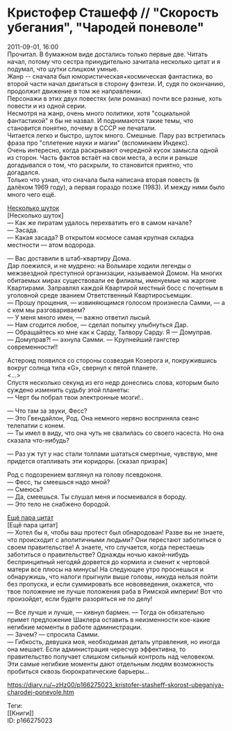 Кристофер Сташефф // "Скорость убегания", "Чародей поневоле"
=============================================================

   
 2011-09-01, 16:00   
  Прочитал. В бумажном виде достались только первые две. Читать начал, потому что сестра принудительно зачитала несколько цитат и я подумал, что шутки слишком умные.   
 Жанр -- сначала был юмористическая+космическая фантастика, во второй части начал двигаться в сторону фэнтези. И, судя по окончанию, продолжит движение в том же направлении.   
 Персонажи в этих двух повестях (или романах) почти все разные, хоть повести и из одной серии.   
 Несмотря на жанр, очень много политики, хотя "социальной фантастикой" я бы не назвал. И поднимаются такие темы, что становится понятно, почему в СССР не печатали.   
 Читается легко и быстро, шуток много. Смешные. Пару раз встретилась фраза про "сплетение науки и магии" (вспоминаем Индекс).   
 Очень интересно, когда раскрывают очередной кусок замысла одной из сторон. Часть фактов встаёт на свои места, а если и раньше догадывался о том, что раскрыли, то становится приятно, что догадался.   
 Только что узнал, что сначала была написана вторая повесть (в далёком 1969 году), а первая гораздо позже (1983). И между ними было много чего ещё.   
   
  [Несколько шуток](https://zHz00.diary.ru/p166275023.htm?index=1#linkmore166275023m1)      
 [Несколько шуток]   
 — Как же пиратам удалось перехватить его в самом начале?   
 — Засада.   
 — Какая засада? В открытом космосе самая крупная складка местности — атом водорода.   
   
 — Вас доставили в штаб-квартиру Дома.   
 Дар поежился, и не мудрено: на Вольмаре ходили легенды о межзвездной преступной организации, называемой Домом. На многих обитаемых мирах существовали ее филиалы, именуемые на жаргоне Квартирами. Заправлял каждой Квартирой местный босс с почетным в уголовной среде званием Ответственный Квартиросъемщик.   
 — Прошу прощения, — извиняющимся голосом произнесла Самми, — а с кем мы разговариваем?   
 — У меня много имен, — важно ответил лысый.   
 — Нам сгодится любое, — сделал попытку улыбнуться Дар.   
 — Обращайтесь ко мне как к Сарду, Талвору Сарду. Я — Домуправ.   
 — Домуправ?! — ахнула Самми. — Крупнейший гангстер современности!!   
   
 Астероид появился со стороны созвездия Козерога и, покружившись вокруг солнца типа «G», свернул к пятой планете.   
 <...>   
 Спустя несколько секунд из его недр донеслись слова, которым было суждено изменить судьбу этой планеты:   
 — Черт бы побрал твои электронные мозги!..   
   
 — Что там за звуки, Фесс?   
 — Это Гвендайлон, Род. Она немного нервно восприняла сеанс телепатии с конем.   
 — Ты имел в виду, что она чуть не свалилась со своего насеста. Но она сказала что-нибудь?   
   
 — Раз уж тут у нас стали толпами шататься смертные, чувствую, мне придется отапливать эти коридоры. [сказал призрак]   
   
 Род с подозрением взглянул на голову псевдоконя.   
 — Фесс, ты смеешься надо мной?   
 — Смеюсь?   
 — Да, смеешься. Ты слушал меня и посмеивался в бороду.   
 — Это тело не снабжено бородой.   
     
  [Ещё пара цитат](https://zHz00.diary.ru/p166275023.htm?index=2#linkmore166275023m2)      
 [Ещё пара цитат]   
 — Хотел бы я, чтобы ваш протест был обнародован! Разве вы не знаете, что происходит с аполитичными людьми? Они перестают заботиться о своем правительстве! А знаете, что случается, когда перестаешь заботиться о правительстве? Однажды ночью какой-нибудь беспринципный негодяй дорвется до кормила и сменит к чертовой матери все плюсы на минусы! На следующее утро проснешься и обнаружишь, что налоги прыгнули выше головы, никуда нельзя пойти без пропуска, и если суммировать все нововведения, окажется, что твое положение не лучше положения раба в Римской империи! Вот что произойдет, если будете разоряться не по делу!   
   
 — Все лучше и лучше, — кивнул бармен. — Тогда он обязательно примет предложение Шаклера оставить в неизменности кое-какие негибкие моменты в работе администрации.   
 — Зачем? — спросила Самми.   
 — Гибкость, девушка моя, необходимая деталь управления, но иногда она мешает. Если администрация чересчур эффективна, то правительство получает слишком сильный контроль над человеком. Эти самые негибкие моменты дают отдельным людям возможность пробиться сквозь бюрократические барьеры...   
     
    
 <https://diary.ru/~zHz00/p166275023_kristofer-stasheff-skorost-ubeganiya-charodej-ponevole.htm>   
   
 Теги:   
 [[Книги]]   
 ID: p166275023